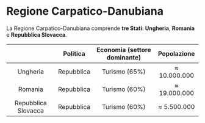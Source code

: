 # Regione Carpatico-Danubiana

La Regione Carpatico-Danubiana comprende **tre Stati**: **Ungheria**,
**Romania** e **Repubblica Slovacca**.

| | Politica | Economia (settore dominante) | Popolazione |
| :-: | :-: | :-: | :-: |
| Ungheria | Repubblica | Turismo (65%) | &thickapprox; 10.000.000 |
| Romania | Repubblica | Turismo (60%) | &thickapprox; 19.000.000 |
| Repubblica Slovacca | Repubblica | Turismo (60%) | &thickapprox; 5.500.000 |
